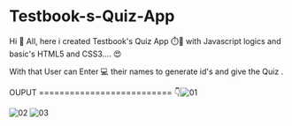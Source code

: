 # Testbook-s-Quiz-App

Hi 👋 All,
here i created Testbook's Quiz App ⏱️📃 with Javascript logics and basic's HTML5 and CSS3.... 😍

With that User can Enter 💻 their names to generate id's and give the Quiz .


OUPUT ==========================  👇![01](https://user-images.githubusercontent.com/108323005/204305633-e47cca04-ea24-4978-935c-7baf4c26c266.png)

![02](https://user-images.githubusercontent.com/108323005/204305656-59f47edd-7430-402b-97db-ca19cbd3ef05.png)
![03](https://user-images.githubusercontent.com/108323005/204305691-2ec47533-bc71-4b72-be79-a017bdb1fcf5.png)
